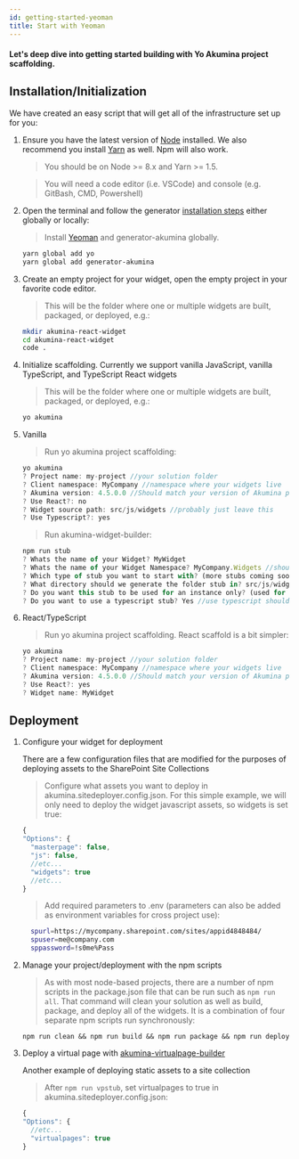 ```yaml
---
id: getting-started-yeoman
title: Start with Yeoman
---
```


#### Let's deep dive into getting started building with Yo Akumina project scaffolding.

## Installation/Initialization

We have created an easy script that will get all of the infrastructure set up for you:

1.  Ensure you have the latest version of [Node](https://nodejs.org/en/download/) installed. We also recommend you install [Yarn](https://yarnpkg.com/en/docs/install) as well. Npm will also work.

    > You should be on Node >= 8.x and Yarn >= 1.5.

    > You will need a code editor (i.e. VSCode) and console (e.g. GitBash, CMD, Powershell)

1.  Open the terminal and follow the generator [installation steps](yo-akumina.md) either globally or locally:

    > Install [Yeoman](http://yeoman.io) and generator-akumina globally.

    ```bash
    yarn global add yo
    yarn global add generator-akumina
    ```

1.  Create an empty project for your widget, open the empty project in your favorite code editor.

    > This will be the folder where one or multiple widgets are built, packaged, or deployed, e.g.:

    ```bash
    mkdir akumina-react-widget
    cd akumina-react-widget
    code .
    ```

1.  Initialize scaffolding. Currently we support vanilla JavaScript, vanilla TypeScript, and TypeScript React widgets

    > This will be the folder where one or multiple widgets are built, packaged, or deployed, e.g.:

    ```bash
    yo akumina
    ```

1.  Vanilla

    > Run yo akumina project scaffolding:

    ```JavaScript
    yo akumina
    ? Project name: my-project //your solution folder
    ? Client namespace: MyCompany //namespace where your widgets live
    ? Akumina version: 4.5.0.0 //Should match your version of Akumina product
    ? Use React?: no
    ? Widget source path: src/js/widgets //probably just leave this
    ? Use Typescript?: yes
    ```

    > Run akumina-widget-builder:

    ```JavaScript
    npm run stub
    ? Whats the name of your Widget? MyWidget
    ? Whats the name of your Widget Namespace? MyCompany.Widgets //should match yo akumina namespace prompt + '.Widgets'
    ? Which type of stub you want to start with? (more stubs coming soon) Hello World
    ? What directory should we generate the folder stub in? src/js/widgets
    ? Do you want this stub to be used for an instance only? (used for deploying instances only) No
    ? Do you want to use a typescript stub? Yes //use typescript should also match yo akumina prompt
    ```

1.  React/TypeScript

    > Run yo akumina project scaffolding. React scaffold is a bit simpler:

    ```JavaScript
    yo akumina
    ? Project name: my-project //your solution folder
    ? Client namespace: MyCompany //namespace where your widgets live
    ? Akumina version: 4.5.0.0 //Should match your version of Akumina product
    ? Use React?: yes
    ? Widget name: MyWidget
    ```

## Deployment

1.  Configure your widget for deployment

    There are a few configuration files that are modified for the purposes of deploying assets to the SharePoint Site Collections

    > Configure what assets you want to deploy in akumina.sitedeployer.config.json. For this simple example, we will only need to deploy the widget javascript assets, so widgets is set true:

    ```JavaScript
    {
    "Options": {
      "masterpage": false,
      "js": false,
      //etc...
      "widgets": true
      //etc...
    }
    ```

    > Add required parameters to .env (parameters can also be added as environment variables for cross project use):
    
    ```Bash
      spurl=https://mycompany.sharepoint.com/sites/appid4848484/
      spuser=me@company.com
      sppassword=!s0me%Pass
    ```

1.  Manage your project/deployment with the npm scripts

    > As with most node-based projects, there are a number of npm scripts in the package.json file that can be run such as ```npm run all```. That command will clean your solution as well as build, package, and deploy all of the widgets. It is a combination of four separate npm scripts run synchronously:

    ```npm run clean && npm run build && npm run package && npm run deploy```

1.  Deploy a virtual page with [akumina-virtualpage-builder](AK-Virtual-Page-Builder.md)

    Another example of deploying static assets to a site collection

    > After ```npm run vpstub```, set virtualpages to true in akumina.sitedeployer.config.json:

    ```JavaScript
    {
    "Options": {
      //etc...
      "virtualpages": true
    }
